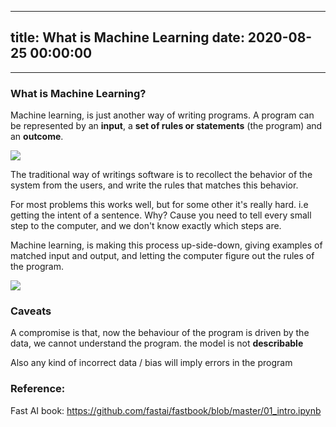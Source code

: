 
---
title: What is Machine Learning
date: 2020-08-25 00:00:00
---
---
### What is Machine Learning?

Machine learning, is just another way of writing programs. A program can  be represented by an **input**, a **set of rules or statements** (the program) and an **outcome**.

![](<../images/./images/Screenshot 2020-08-25 at 09.06.05.png>)

The traditional way of writings software is to recollect the behavior of the system from the users, and write the rules that matches this behavior.

For most problems this works well, but for some other it's really hard. i.e getting the intent of a sentence. Why? Cause you need to tell every small step to the computer, and we don't know exactly which steps are.

Machine learning, is making this process up-side-down, giving examples of matched input and output, and letting the computer figure out the rules of the program.

![](<../images/./images/Screenshot 2020-08-25 at 09.05.51.png>)

### Caveats

A compromise is that, now the behaviour of the program is driven by the data, we cannot understand the program. the model is not **describable**

Also any kind of incorrect data / bias will imply errors in the program

### Reference:

Fast AI book: https://github.com/fastai/fastbook/blob/master/01_intro.ipynb